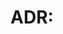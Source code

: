 # ADR: <title>
Date: <YYYY-MM-DD>
Status: Proposed | Accepted | Superseded by ADR-<n> | Rejected

## Context
- Problem / goal:
- Constraints:
- Related topics/issues:

## Decision
- We choose to…

## Alternatives Considered
- Option A — pros/cons
- Option B — pros/cons
- “Do nothing” — risks

## Consequences
- Positive:
- Negative:
- Follow-ups / tasks:

## References
- Links / issues / PRs / commits
